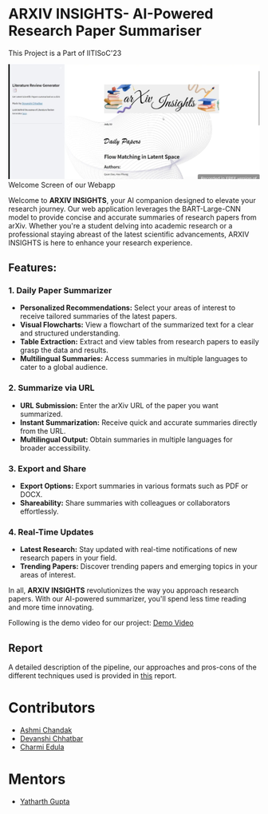 # ARXIV INSIGHTS- AI-Powered Research Paper Summariser

This Project is a Part of IITISoC'23

![Welcome Screen](Data/home.jpg)
Welcome Screen of our Webapp

Welcome to **ARXIV INSIGHTS**, your AI companion designed to elevate your research journey. Our web application leverages the BART-Large-CNN model to provide concise and accurate summaries of research papers from arXiv. Whether you're a student delving into academic research or a professional staying abreast of the latest scientific advancements, ARXIV INSIGHTS is here to enhance your research experience.

## Features:

### 1. Daily Paper Summarizer
- **Personalized Recommendations:** Select your areas of interest to receive tailored summaries of the latest papers.
- **Visual Flowcharts:** View a flowchart of the summarized text for a clear and structured understanding.
- **Table Extraction:** Extract and view tables from research papers to easily grasp the data and results.
- **Multilingual Summaries:** Access summaries in multiple languages to cater to a global audience.

### 2. Summarize via URL
- **URL Submission:** Enter the arXiv URL of the paper you want summarized.
- **Instant Summarization:** Receive quick and accurate summaries directly from the URL.
- **Multilingual Output:** Obtain summaries in multiple languages for broader accessibility.

### 3. Export and Share
- **Export Options:** Export summaries in various formats such as PDF or DOCX.
- **Shareability:** Share summaries with colleagues or collaborators effortlessly.

### 4. Real-Time Updates
- **Latest Research:** Stay updated with real-time notifications of new research papers in your field.
- **Trending Papers:** Discover trending papers and emerging topics in your areas of interest.


In all, **ARXIV INSIGHTS** revolutionizes the way you approach research papers. With our AI-powered summarizer, you'll spend less time reading and more time innovating.

Following is the demo video for our project:
[Demo Video](https://github.com/user-attachments/assets/969c6751-b805-48a5-8ccd-de4663882334 )

## Report

A detailed description of the pipeline, our approaches and pros-cons of the  different techniques used is provided in [this](https://drive.google.com/file/d/1SdfKkiS5EFmHCbCeWCsZuIc4FaBg4M6w/view?usp=sharing) report.

# Contributors
- [Ashmi Chandak](https://github.com/ashmi004)
- [Devanshi Chhatbar](https://github.com/devanshi00)
- [Charmi Edula](https://github.com/charmi2109)

# Mentors
- [Yatharth Gupta](https://github.com/Warlord-K)
